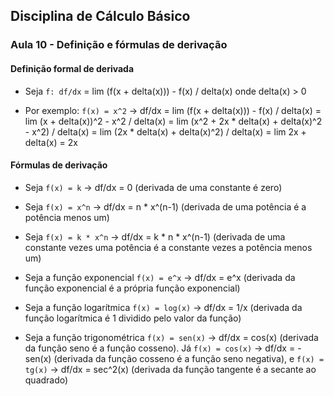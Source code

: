 ## Disciplina de Cálculo Básico

### Aula 10 - Definição e fórmulas de derivação

#### Definição formal de derivada

- Seja `f: df/dx` = lim (f(x + delta(x))) - f(x) / delta(x) onde delta(x) > 0

- Por exemplo: `f(x) = x^2` -> df/dx = lim (f(x + delta(x))) - f(x) / delta(x) = lim (x + delta(x))^2 - x^2 / delta(x) = lim (x^2 + 2x * delta(x) + delta(x)^2 - x^2) / delta(x) = lim (2x * delta(x) + delta(x)^2) / delta(x) = lim 2x + delta(x) = 2x


#### Fórmulas de derivação

- Seja `f(x) = k` -> df/dx = 0 (derivada de uma constante é zero)

- Seja `f(x) = x^n` -> df/dx = n * x^(n-1) (derivada de uma potência é a potência menos um)

- Seja `f(x) = k * x^n` -> df/dx = k * n * x^(n-1) (derivada de uma constante vezes uma potência é a constante vezes a potência menos um)

- Seja a função exponencial `f(x) = e^x` -> df/dx = e^x (derivada da função exponencial é a própria função exponencial)

- Seja a função logarítmica `f(x) = log(x)` -> df/dx = 1/x (derivada da função logarítmica é 1 dividido pelo valor da função)

- Seja a função trigonométrica `f(x) = sen(x)` -> df/dx = cos(x) (derivada da função seno é a função cosseno). Já `f(x) = cos(x)` -> df/dx = -sen(x) (derivada da função cosseno é a função seno negativa), e `f(x) = tg(x)` -> df/dx = sec^2(x) (derivada da função tangente é a secante ao quadrado)